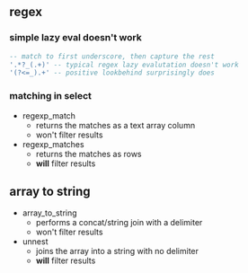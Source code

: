 ## regex

### simple lazy eval doesn't work

```sql
-- match to first underscore, then capture the rest
'.*?_(.+)' -- typical regex lazy evalutation doesn't work
'(?<=_).+' -- positive lookbehind surprisingly does
```

### matching in select

- regexp_match
    - returns the matches as a text array column
    - won't filter results
- regexp_matches
    - returns the matches as rows
    - **will** filter results

## array to string

- array_to_string
    - performs a concat/string join with a delimiter
    - won't filter results
- unnest
    - joins the array into a string with no delimiter
    - **will** filter results